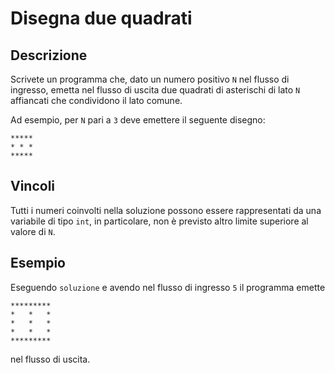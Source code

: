 Disegna due quadrati
====================

Descrizione
-----------

Scrivete un programma che, dato un numero positivo `N` nel flusso di ingresso,
emetta nel flusso di uscita due quadrati di asterischi di lato `N` affiancati
che condividono il lato comune.

Ad esempio, per `N` pari a `3` deve emettere il seguente disegno:

    *****
    * * *
    *****


Vincoli
-------

Tutti i numeri coinvolti nella soluzione possono essere rappresentati da una
variabile di tipo `int`, in particolare, non è previsto altro limite superiore al
valore di `N`.


Esempio
-------

Eseguendo `soluzione` e avendo nel flusso di ingresso `5` il programma emette

    *********
    *   *   *
    *   *   *
    *   *   *
    *********

 nel flusso di uscita.
